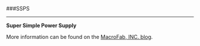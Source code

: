 ###SSPS
***
**Super Simple Power Supply**

More information can be found on the [MacroFab, INC. blog](https://macrofab.com/blog/tag/ssps/). 

